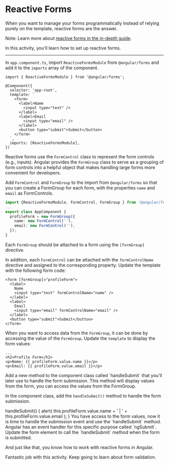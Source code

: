 # Reactive Forms

When you want to manage your forms programmatically instead of relying purely on the template, reactive forms are the answer.

Note: Learn more about [reactive forms in the in-depth guide](/guide/forms/reactive-forms).

In this activity, you'll learn how to set up reactive forms.

<hr>

<docs-workflow>

<docs-step title="Import `ReactiveForms` module">

In `app.component.ts`, import `ReactiveFormsModule` from `@angular/forms` and add it to the `imports` array of the component.

```angular-ts
import { ReactiveFormsModule } from '@angular/forms';

@Component({
  selector: 'app-root',
  template: `
    <form>
      <label>Name
        <input type="text" />
      </label>
      <label>Email
        <input type="email" />
      </label>
      <button type="submit">Submit</button>
    </form>
  `,
  imports: [ReactiveFormsModule],
})
```

</docs-step>

<docs-step title="Create the `FormGroup` object with FormControls">

Reactive forms use the `FormControl` class to represent the form controls (e.g., inputs). Angular provides the `FormGroup` class to serve as a grouping of form controls into a helpful object that makes handling large forms more convenient for developers.

Add `FormControl` and `FormGroup` to the import from `@angular/forms` so that you can create a FormGroup for each form, with the properties `name` and `email` as FormControls.

```ts
import {ReactiveFormsModule, FormControl, FormGroup } from '@angular/forms';
...
export class AppComponent {
  profileForm = new FormGroup({
    name: new FormControl(''),
    email: new FormControl(''),
  });
}
```

</docs-step>

<docs-step title="Link the FormGroup and FormControls to the form">

Each `FormGroup` should be attached to a form using the `[formGroup]` directive.

In addition, each `FormControl` can be attached with the `formControlName` directive and assigned to the corresponding property. Update the template with the following form code:

```angular-html
<form [formGroup]="profileForm">
  <label>
    Name
    <input type="text" formControlName="name" />
  </label>
  <label>
    Email
    <input type="email" formControlName="email" />
  </label>
  <button type="submit">Submit</button>
</form>
```

</docs-step>

<docs-step title="Handle update to the form">

When you want to access data from the `FormGroup`, it can be done by accessing the value of the `FormGroup`. Update the `template` to display the form values:

```angular-html
...
<h2>Profile Form</h2>
<p>Name: {{ profileForm.value.name }}</p>
<p>Email: {{ profileForm.value.email }}</p>
```

</docs-step>

<docs-step title="Access FormGroup values">
Add a new method to the component class called `handleSubmit` that you'll later use to handle the form submission.
This method will display values from the form, you can access the values from the FormGroup.

In the component class, add the `handleSubmit()` method to handle the form submission.

<docs-code language="ts">
handleSubmit() {
  alert(
    this.profileForm.value.name + ' | ' + this.profileForm.value.email
  );
}
</docs-code>
</docs-step>

<docs-step title="Add `ngSubmit` to the form">
You have access to the form values, now it is time to handle the submission event and use the `handleSubmit` method.
Angular has an event handler for this specific purpose called `ngSubmit`. Update the form element to call the `handleSubmit` method when the form is submitted.

<docs-code language="angular-html" highlight="[3]">
<form
  [formGroup]="profileForm"
  (ngSubmit)="handleSubmit()">
</docs-code>

</docs-step>

</docs-workflow>

And just like that, you know how to work with reactive forms in Angular.

Fantastic job with this activity. Keep going to learn about form validation.
